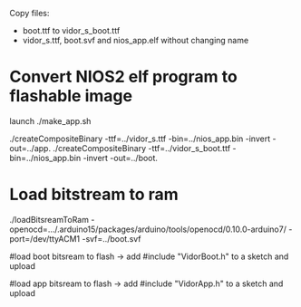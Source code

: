 Copy files:

- boot.ttf to vidor_s_boot.ttf
- vidor_s.ttf, boot.svf and nios_app.elf without changing name

# Convert NIOS2 elf program to flashable image
launch ./make_app.sh

./createCompositeBinary -ttf=../vidor_s.ttf -bin=../nios_app.bin -invert -out=../app.
./createCompositeBinary -ttf=../vidor_s_boot.ttf -bin=../nios_app.bin -invert -out=../boot.

# Load bitstream to ram
./loadBitsreamToRam -openocd=.../.arduino15/packages/arduino/tools/openocd/0.10.0-arduino7/ -port=/dev/ttyACM1 -svf=../boot.svf

#load boot bitsream to flash
-> add #include "VidorBoot.h" to a sketch and upload

#load app bitsream to flash
-> add #include "VidorApp.h" to a sketch and upload
